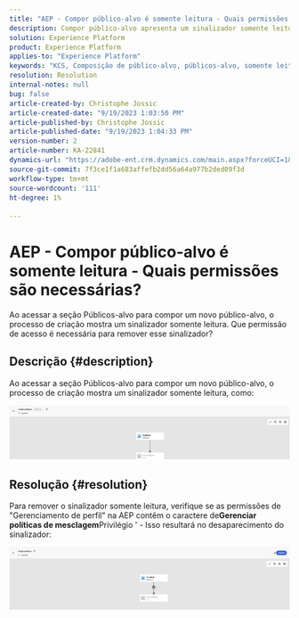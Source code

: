 ```yaml
---
title: "AEP - Compor público-alvo é somente leitura - Quais permissões são necessárias?"
description: Compor público-alvo apresenta um sinalizador somente leitura. Quais permissões são necessárias?
solution: Experience Platform
product: Experience Platform
applies-to: "Experience Platform"
keywords: "KCS, Composição de público-alvo, públicos-alvo, somente leitura, criar"
resolution: Resolution
internal-notes: null
bug: false
article-created-by: Christophe Jossic
article-created-date: "9/19/2023 1:03:50 PM"
article-published-by: Christophe Jossic
article-published-date: "9/19/2023 1:04:33 PM"
version-number: 2
article-number: KA-22841
dynamics-url: "https://adobe-ent.crm.dynamics.com/main.aspx?forceUCI=1&pagetype=entityrecord&etn=knowledgearticle&id=9c2d65f5-ec56-ee11-be6f-6045bd0065f9"
source-git-commit: 7f3ce1f1a683affefb2dd56a64a977b2ded09f3d
workflow-type: tm+mt
source-wordcount: '111'
ht-degree: 1%

---
```


# AEP - Compor público-alvo é somente leitura - Quais permissões são necessárias?


Ao acessar a seção Públicos-alvo para compor um novo público-alvo, o processo de criação mostra um sinalizador somente leitura. Que permissão de acesso é necessária para remover esse sinalizador?



## Descrição {#description}


Ao acessar a seção Públicos-alvo para compor um novo público-alvo, o processo de criação mostra um sinalizador somente leitura, como:

![](assets/___9e2d65f5-ec56-ee11-be6f-6045bd0065f9___.png)


## Resolução {#resolution}


Para remover o sinalizador somente leitura, verifique se as permissões de &quot;Gerenciamento de perfil&quot; na AEP contêm o caractere de<b>Gerenciar políticas de mesclagem</b>Privilégio &#39; - Isso resultará no desaparecimento do sinalizador:

![](assets/833c8ec9-ec56-ee11-be6f-6045bd0065f9.png)
